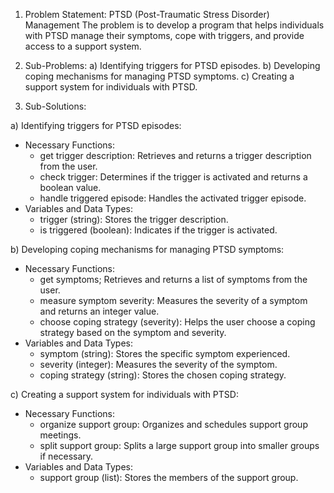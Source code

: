 
1. Problem Statement: PTSD (Post-Traumatic Stress Disorder) Management
   The problem is to develop a program that helps individuals with PTSD manage their symptoms, cope with triggers, and provide access to a support system.

2. Sub-Problems:
   a) Identifying triggers for PTSD episodes.
   b) Developing coping mechanisms for managing PTSD symptoms.
   c) Creating a support system for individuals with PTSD.

3. Sub-Solutions:

a) Identifying triggers for PTSD episodes:
   - Necessary Functions:
     - get trigger description: Retrieves and returns a trigger description from the user.
     - check trigger: Determines if the trigger is activated and returns a boolean value.
     - handle triggered episode: Handles the activated trigger episode.
   - Variables and Data Types:
     - trigger (string): Stores the trigger description.
     - is triggered (boolean): Indicates if the trigger is activated.

b) Developing coping mechanisms for managing PTSD symptoms:
   - Necessary Functions:
     - get symptoms; Retrieves and returns a list of symptoms from the user.
     - measure symptom severity: Measures the severity of a symptom and returns an integer value.
     - choose coping strategy (severity): Helps the user choose a coping strategy based on the symptom and severity.
   - Variables and Data Types:
     - symptom (string): Stores the specific symptom experienced.
     - severity (integer): Measures the severity of the symptom.
     - coping strategy (string): Stores the chosen coping strategy.

c) Creating a support system for individuals with PTSD:
   - Necessary Functions:
     - organize support group: Organizes and schedules support group meetings.
     - split support group: Splits a large support group into smaller groups if necessary.
   - Variables and Data Types:
     - support group (list): Stores the members of the support group.


 
 
